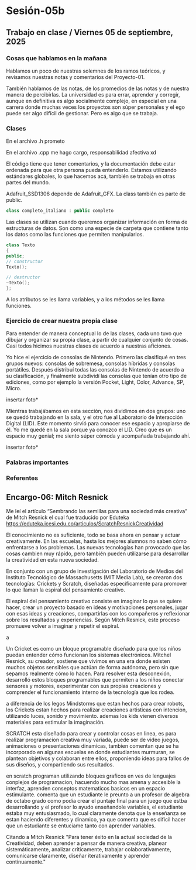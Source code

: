 # Sesión-05b

## Trabajo en clase / Viernes 05 de septiembre, 2025

### Cosas que hablamos en la mañana

Hablamos un poco de nuestras solemnes de los ramos teóricos, y revisamos nuestras notas y comentarios del Proyecto-01. 

También hablamos de las notas, de los promedios de las notas y de nuestra manera de percibirlas. La universidad es para errar, aprender y corregir, aunque en definitiva es algo socialmente complejo, en especial en una carrera donde muchas veces los proyectos son súper personales y el ego puede ser algo difícil de gestionar. Pero es algo que se trabaja.

### Clases

En el archivo .h prometo

En el archivo .cpp me hago cargo, responsabilidad afectiva xd

El código tiene que tener comentarios, y la documentación debe estar ordenada para que otra persona pueda entenderlo. Estamos utilizando estándares globales, lo que hacemos acá, también se trabaja en otras partes del mundo.

Adafruit_SSD1306 depende de Adafruit_GFX. La class también es parte de public.

```cpp
class completo_italiano : public completo
```

Las clases se utilizan cuando queremos organizar información en forma de estructuras de datos. Son como una especie de carpeta que contiene tanto los datos como las funciones que permiten manipularlos.

```cpp
class Texto 
{
public;
// constructor
Texto();

// destructor
~Texto();
};
```

A los atributos se les llama variables, y a los métodos se les llama funciones.

### Ejercicio de crear nuestra propia clase

Para entender de manera conceptual lo de las clases, cada uno tuvo que dibujar y organizar su propia clase, a partir de cualquier conjunto de cosas. Casi todos hicimos nuestras clases de acuerdo a nuestras aficiones.

Yo hice el ejercicio de consolas de Nintendo. Primero las clasifiqué en tres grupos nuevos: consolas de sobremesa, consolas híbridas y consolas portátiles. Después distribuí todas las consolas de Nintendo de acuerdo a su clasificación, y finalmente subdividí las consolas que tenían otro tipo de ediciones, como por ejemplo la versión Pocket, Light, Color, Advance, SP, Micro.

insertar foto*

Mientras trabajábamos en esta sección, nos dividimos en dos grupos: uno se quedó trabajando en la sala, y el otro fue al Laboratorio de Interacción Digital (LID). Este momento sirvió para conocer ese espacio y apropiarse de él. Yo me quedé en la sala porque ya conozco el LID. Creo que es un espacio muy genial; me siento súper cómoda y acompañada trabajando ahí.

insertar foto*

### Palabras importantes

### Referentes

## Encargo-06: Mitch Resnick

Me leí el artículo “Sembrando las semillas para una sociedad más creativa” de Mitch Resnick el cual fue traducido por Eduteka https://eduteka.icesi.edu.co/articulos/ScratchResnickCreatividad

El conocimiento no es suficiente, todo se basa ahora en pensar y actuar creativamente. En las escuelas, hasta los mejores alumnos no saben cómo enfrentarse a los problemas. Las nuevas tecnologías han provocado que las cosas cambien muy rápido, pero también pueden utilizarse para desarrollar la creatividad en esta nueva sociedad.

En conjunto con un grupo de investigación del Laboratorio de Medios del Instituto Tecnológico de Massachusetts (MIT Media Lab), se crearon dos tecnologías: Crickets y Scratch, diseñadas específicamente para promover lo que llaman la espiral del pensamiento creativo.

El espiral del pensamiento creativo consiste en imaginar lo que se quiere hacer, crear un proyecto basado en ideas y motivaciones personales, jugar con esas ideas y creaciones, compartirlas con los compañeros y reflexionar sobre los resultados y experiencias. Según Mitch Resnick, este proceso promueve volver a imaginar y repetir el espiral.

a

Un Cricket es como un bloque programable diseñado para que los niños puedan entender cómo funcionan los sistemas electrónicos. Mitchel Resnick, su creador, sostiene que vivimos en una era donde existen muchos objetos sensibles que actúan de forma autónoma, pero sin que sepamos realmente cómo lo hacen. Para resolver esta desconexión, desarrolló estos bloques programables que permiten a los niños conectar sensores y motores, experimentar con sus propias creaciones y comprender el funcionamiento interno de la tecnología que los rodea.

a diferencia de los legos Mindstorms que estan hechos para crear robots, los Crickets estan hechos para realizar creaciones artisticas con intencion, utilizando luces, sonido y movimiento. ademas los kids vienen diversos materiales para estimular la imaginación.

SCRATCH esta diseñado para crear y controlar cosas en linea, es para realizar programacion creativa muy variada, puede ser de video juegos, animaciones o presentaciones dinamicas, tambien comentan que se ha incorporado en algunas escuelas en donde estudiantes murmuran, se plantean objetivos y colaboran entre ellos, proponiendo ideas para fallos de sus diseños, y compartiendo sus resultados.

en scratch programan utilizando bloques graficos en ves de lenguajes conplejos de programacion, hacuendo mucho mas amena y accesible la interfaz, aprenden conseptos matematicos basicos en un espacio estimulante. comenta que un estudiante le preunto a un profesor de algebra de octabo grado como podia crear el puntaje final para un juego que estba desarrollando  y el profesor lo ayudo enseñandole variables, el estudiante estaba muy entusiasmado, lo cual claramente denota que la enseñanza se estan haciendo diferentes y dinamico, ya que comenta que es dificil hacer que un estudiante se entuciame tanto con aprender variables.

Citando a Mitch Resnick "Para tener éxito en la actual sociedad de la Creatividad, deben aprender a pensar de manera creativa, planear sistemáticamente, analizar críticamente, trabajar colaborativamente, comunicarse claramente, diseñar iterativamente y aprender continuamente." 

